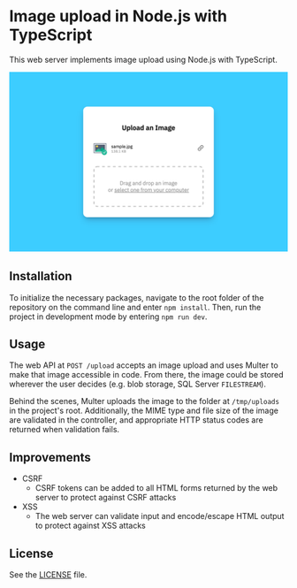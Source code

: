 # Image upload in Node.js with TypeScript

This web server implements image upload using Node.js with TypeScript.

![Image upload screenshot](https://github.com/gvlsq/node-file-upload/blob/main/screenshot.png)

## Installation

To initialize the necessary packages, navigate to the root folder of the repository on the command
line and enter `npm install`. Then, run the project in development mode by entering `npm run dev`.

## Usage

The web API at `POST /upload` accepts an image upload and uses Multer to make that image accessible
in code. From there, the image could be stored wherever the user decides (e.g. blob storage, SQL Server
`FILESTREAM`).

Behind the scenes, Multer uploads the image to the folder at `/tmp/uploads` in the project's root.
Additionally, the MIME type and file size of the image are validated in the controller, and appropriate
HTTP status codes are returned when validation fails.

## Improvements

* CSRF
    * CSRF tokens can be added to all HTML forms returned by the web server to protect against CSRF attacks
* XSS
    * The web server can validate input and encode/escape HTML output to protect against XSS attacks

## License

See the [LICENSE](https://github.com/gvlsq/node-image-upload/blob/main/LICENSE) file.
